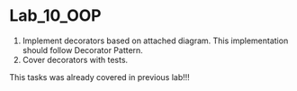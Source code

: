 # Lab_10_OOP
1. Implement decorators based on attached diagram. This implementation should follow Decorator Pattern.
2. Cover decorators with tests.

This tasks was already covered in previous lab!!!
